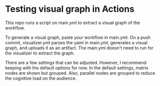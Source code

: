 # Testing visual graph in Actions

This repo runs a script on main.yml to extract a visual graph of the workflow. 

To generate a visual graph, paste your workflow in main.yml. On a push commit, visualizer.yml parses the yaml in main.yml, generates a visual graph, and uploads it as an artifact. The main.yml doesn't need to run for the visualizer to extract the graph.

There are a few settings that can be adjusted. However, I recommend keeping with the default options for now. In the default settings, matrix nodes are shown but grouped. Also, parallel nodes are grouped to reduce the cognitive load on the audience.  


